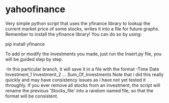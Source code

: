 # yahoofinance
Very simple python script that uses the yfinance library to lookup the current market price of some stocks, writes it into a file for future graphs.
Remember to install the yfinance library!
You can do so by using:

pip install yfinance

To add or modify the investments you made, just run the Insert.py file, you will be guided step by step.

-In this particular branch, it will save it in a file with the format -Time Date Investment_1 Investment_2 ... Sum_Of_Investments
Note that i did this really quickly and may have consistency issues as i have not yet tested it throughly. 
If you ever remove all stocks from an investment, the script will rename the previous 'Stocks_file' into a random named file, so that the format will be consistent.
